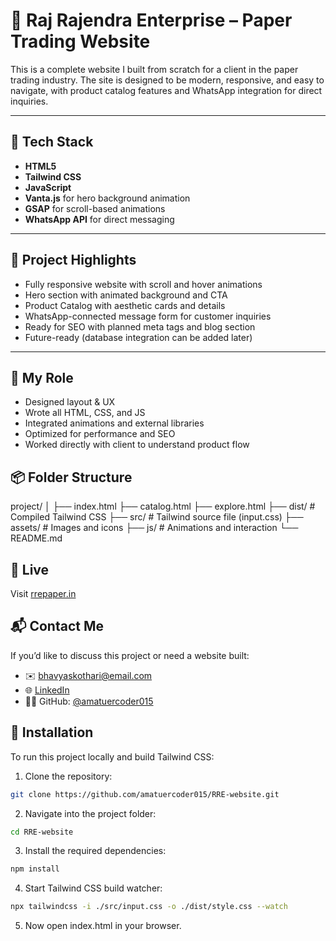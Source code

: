 # 📄 Raj Rajendra Enterprise – Paper Trading Website

This is a complete website I built from scratch for a client in the paper trading industry. The site is designed to be modern, responsive, and easy to navigate, with product catalog features and WhatsApp integration for direct inquiries.

---

## 🧰 Tech Stack

- **HTML5**
- **Tailwind CSS**
- **JavaScript**
- **Vanta.js** for hero background animation
- **GSAP** for scroll-based animations
- **WhatsApp API** for direct messaging

---

## 🎯 Project Highlights

- Fully responsive website with scroll and hover animations
- Hero section with animated background and CTA
- Product Catalog with aesthetic cards and details
- WhatsApp-connected message form for customer inquiries
- Ready for SEO with planned meta tags and blog section
- Future-ready (database integration can be added later)

---

## 🧪 My Role

- Designed layout & UX
- Wrote all HTML, CSS, and JS
- Integrated animations and external libraries
- Optimized for performance and SEO
- Worked directly with client to understand product flow


## 📦 Folder Structure

project/
│
├── index.html
├── catalog.html
├── explore.html
├── dist/ # Compiled Tailwind CSS
├── src/ # Tailwind source file (input.css)
├── assets/ # Images and icons
├── js/ # Animations and interaction
└── README.md

## 📍 Live


Visit [rrepaper.in](https://rrepaper.in/)


## 📬 Contact Me

If you’d like to discuss this project or need a website built:

- ✉️ bhavyaskothari@email.com
- 🌐 [LinkedIn](https://www.linkedin.com/in/bhavyaxkothari/)
- 🧑‍💻 GitHub: [@amatuercoder015]((https://github.com/amateurcoder015))


## 🔧 Installation

To run this project locally and build Tailwind CSS:

1. Clone the repository:
  ```bash
  git clone https://github.com/amatuercoder015/RRE-website.git
  ```
2. Navigate into the project folder:
  ```bash
  cd RRE-website
  ```

3. Install the required dependencies:
  ```bash
  npm install
  ```

4. Start Tailwind CSS build watcher:
  ```bash
  npx tailwindcss -i ./src/input.css -o ./dist/style.css --watch
  ```
5. Now open index.html in your browser.



